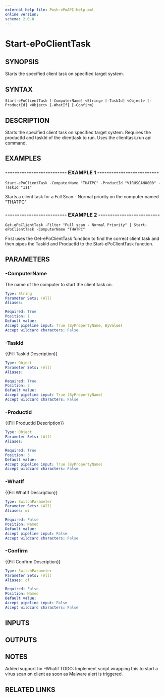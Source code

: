 ```yaml
---
external help file: Posh-ePoAPI-help.xml
online version: 
schema: 2.0.0
---
```


# Start-ePoClientTask
## SYNOPSIS
Starts the specified client task on specified target system.

## SYNTAX

```
Start-ePoClientTask [-ComputerName] <String> [-TaskId] <Object> [-ProductId] <Object> [-WhatIf] [-Confirm]
```

## DESCRIPTION
Starts the specified client task on specified target system.
Requires the productId and taskId of the clienttask to run.
Uses the
         clienttask.run api command.

## EXAMPLES

### -------------------------- EXAMPLE 1 --------------------------
```
Start-ePoClientTask -ComputerName "THATPC" -ProductId "VIRUSCAN8800" -TaskId "111"
```

Starts a client task for a Full Scan - Normal priority on the computer named "THATPC"

### -------------------------- EXAMPLE 2 --------------------------
```
Get-ePoClientTask -Filter "Full scan - Normal Priority" | Start-ePoClientTask -ComputerName "THATPC"
```

First uses the Get-ePoClientTask function to find the correct client task and then pipes the TaskId and ProductId to 
         the Start-ePoClientTask function.

## PARAMETERS

### -ComputerName
The name of the computer to start the client task on.

```yaml
Type: String
Parameter Sets: (All)
Aliases: 

Required: True
Position: 1
Default value: 
Accept pipeline input: True (ByPropertyName, ByValue)
Accept wildcard characters: False
```

### -TaskId
{{Fill TaskId Description}}

```yaml
Type: Object
Parameter Sets: (All)
Aliases: 

Required: True
Position: 2
Default value: 
Accept pipeline input: True (ByPropertyName)
Accept wildcard characters: False
```

### -ProductId
{{Fill ProductId Description}}

```yaml
Type: Object
Parameter Sets: (All)
Aliases: 

Required: True
Position: 3
Default value: 
Accept pipeline input: True (ByPropertyName)
Accept wildcard characters: False
```

### -WhatIf
{{Fill WhatIf Description}}

```yaml
Type: SwitchParameter
Parameter Sets: (All)
Aliases: wi

Required: False
Position: Named
Default value: 
Accept pipeline input: False
Accept wildcard characters: False
```

### -Confirm
{{Fill Confirm Description}}

```yaml
Type: SwitchParameter
Parameter Sets: (All)
Aliases: cf

Required: False
Position: Named
Default value: 
Accept pipeline input: False
Accept wildcard characters: False
```

## INPUTS

## OUTPUTS

## NOTES
Added support for -Whatif
TODO: Implement script wrapping this to start a virus scan on client as soon as Malware alert is triggered.

## RELATED LINKS

